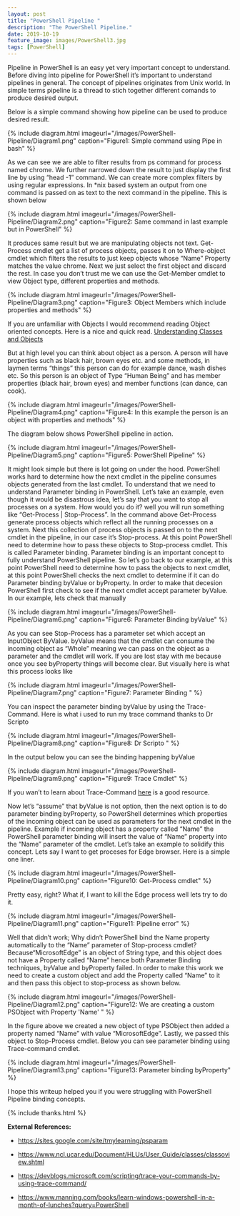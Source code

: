 ```yaml
---
layout: post
title: "PowerShell Pipeline "
description: "The PowerShell Pipeline."
date: 2019-10-19
feature_image: images/PowerShell3.jpg
tags: [PowerShell]
---
```

Pipeline in PowerShell is an easy yet very important concept to understand. Before diving into pipeline for PowerShell it’s important to understand pipelines in general. The concept of pipelines originates from Unix world. In simple terms pipeline is a thread to stich together different comands to produce desired output.
<!--more-->
Below is a simple command showing how pipeline can be used to produce desired result.

{% include diagram.html imageurl="/images/PowerShell-Pipeline/Diagram1.png" caption="Figure1: Simple command using Pipe in bash" %}

As we can see we are able to filter results from ps command for process named chrome. We further narrowed down the result to just display the first line by using “head -1” command.
We can create more complex filters by using regular expressions. In *nix based system an output from one command is passed on as text to the next command in the pipeline. This is shown below

{% include diagram.html imageurl="/images/PowerShell-Pipeline/Diagram2.png" caption="Figure2: Same command in last example but in PowerShell" %}

It produces same result but we are manipulating objects not text. Get-Process cmdlet get a list of process objects, passes it on to Where-object cmdlet which filters the results to just keep objects whose “Name” Property matches the value chrome. Next we just select the first object and discard the rest.
In case you don’t trust me we can use the Get-Member cmdlet to view Object type, different properties and methods.

{% include diagram.html imageurl="/images/PowerShell-Pipeline/Diagram3.png" caption="Figure3: Object Members which include properties and methods" %}

If you are unfamiliar with Objects I would recommend reading Object oriented concepts. Here is a nice and quick read.
[Understanding Classes and Objects](https://www.ncl.ucar.edu/Document/HLUs/User_Guide/classes/classoview.shtml)

But at high level you can think about object as a person. A person will have properties such as black hair, brown eyes etc. and some methods, in laymen terms “things” this person can do for example dance, wash dishes etc. So this person is an object of Type “Human Being” and has member properties (black hair, brown eyes) and member functions (can dance, can cook).

{% include diagram.html imageurl="/images/PowerShell-Pipeline/Diagram4.png" caption="Figure4: In this example the person is an object with properties and methods" %}

The diagram below shows PowerShell pipeline in action.

{% include diagram.html imageurl="/images/PowerShell-Pipeline/Diagram5.png" caption="Figure5: PowerShell Pipeline" %}

It might look simple but there is lot going on under the hood. PowerShell works hard to determine how the next cmdlet in the pipeline consumes objects generated from the last cmdlet. To understand that we need to understand Parameter binding in PowerShell.
Let’s take an example, even though it would be disastrous idea, let’s say that you want to stop all processes on a system. How would you do it? well you will run something like “Get-Process | Stop-Process”.
In the command above Get-Process generate process objects which reflect all the running processes on a system. Next this collection of process objects is passed on to the next cmdlet in the pipeline, in our case it’s Stop-process.
At this point PowerShell need to determine how to pass these objects to Stop-process cmdlet. This is called Parameter binding.
Parameter binding is an important concept to fully understand PowerShell pipeline. So let’s go back to our example, at this point PowerShell need to determine how to pass the objects to next cmdlet, at this point PowerShell checks the next cmdlet to determine if it can do Parameter binding byValue or byProperty.
In order to make that decesion PowerShell first check to see if the next cmdlet accept parameter byValue. In our example, lets check that manually

{% include diagram.html imageurl="/images/PowerShell-Pipeline/Diagram6.png" caption="Figure6: Parameter Binding byValue" %}

As you can see Stop-Process has a parameter set which accept an InputObject ByValue.
byValue means that the cmdlet can consume the incoming object as “Whole” meaning we can pass on the object as a parameter and the cmdlet will work.
If you are lost stay with me because once you see byProperty things will become clear.
But visually here is what this process looks like

{% include diagram.html imageurl="/images/PowerShell-Pipeline/Diagram7.png" caption="Figure7: Parameter Binding " %}

You can inspect the parameter binding byValue by using the Trace-Command. Here is what i used to run my trace command thanks to Dr Scripto

{% include diagram.html imageurl="/images/PowerShell-Pipeline/Diagram8.png" caption="Figure8: Dr Scripto " %}

In the output below you can see the binding happening byValue

{% include diagram.html imageurl="/images/PowerShell-Pipeline/Diagram9.png" caption="Figure9: Trace Cmdlet" %}

If you wan’t to learn about Trace-Command [here](https://devblogs.microsoft.com/scripting/trace-your-commands-by-using-trace-command/) is a good resource.

Now let’s “assume” that byValue is not option, then the next option is to do parameter binding byProperty, so PowerShell determines which properties of the incoming object can be used as parameters for the next cmdlet in the pipeline. Example if incoming object has a property called “Name” the PowerShell parameter binding will insert the value of “Name” property into the “Name” parameter of the cmdlet.
Let’s take an example to solidify this concept. Lets say I want to get proceses for Edge browser. Here is a simple one liner.

{% include diagram.html imageurl="/images/PowerShell-Pipeline/Diagram10.png" caption="Figure10: Get-Process cmdlet" %}

Pretty easy, right? What if, I want to kill the Edge process well lets try to do it.

{% include diagram.html imageurl="/images/PowerShell-Pipeline/Diagram11.png" caption="Figure11: Pipeline error" %}

Well that didn’t work; Why didn’t PowerShell bind the Name property automatically to the “Name” parameter of Stop-process cmdlet?
Because“MicrosoftEdge” is an object of String type, and this object does not have a Property called “Name” hence both Parameter Binding techniques, byValue and byProperty failed.
In order to make this work we need to create a custom object and add the Property called “Name” to it and then pass this object to stop-process as shown below.

{% include diagram.html imageurl="/images/PowerShell-Pipeline/Diagram12.png" caption="Figure12: We are creating a custom PSObject with Property 'Name' " %}

In the figure above we created a new object of type PSObject then added a property named “Name” with value “MicrosoftEdge”. Lastly, we passed this object to Stop-Process cmdlet. Below you can see parameter binding using Trace-command cmdlet.

{% include diagram.html imageurl="/images/PowerShell-Pipeline/Diagram13.png" caption="Figure13: Parameter binding byProperty" %}

I hope this writeup helped you if you were struggling with PowerShell Pipeline binding concepts.

{% include thanks.html %}

**External References:**

+ https://sites.google.com/site/tmylearning/psparam

+ https://www.ncl.ucar.edu/Document/HLUs/User_Guide/classes/classoview.shtml

+ https://devblogs.microsoft.com/scripting/trace-your-commands-by-using-trace-command/

+ https://www.manning.com/books/learn-windows-powershell-in-a-month-of-lunches?query=PowerShell

